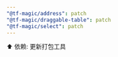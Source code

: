 ```yaml
---
"@tf-magic/address": patch
"@tf-magic/draggable-table": patch
"@tf-magic/select": patch
---
```


⬆️ 依赖: 更新打包工具

